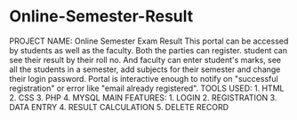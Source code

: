 # Online-Semester-Result
PROJECT NAME: Online Semester Exam Result   This portal can be accessed by students as well as the faculty. Both the parties can register.  student can see their result by their roll no. And faculty can enter student's marks, see all the students in a semester, add subjects for their semester and change their login password. Portal is interactive enough to notify on "successful registration" or error like "email already registered".   TOOLS USED: 1. HTML 2. CSS 3. PHP  4. MYSQL   MAIN FEATURES:   1. LOGIN 2. REGISTRATION  3. DATA ENTRY 4. RESULT CALCULATION 5. DELETE RECORD
